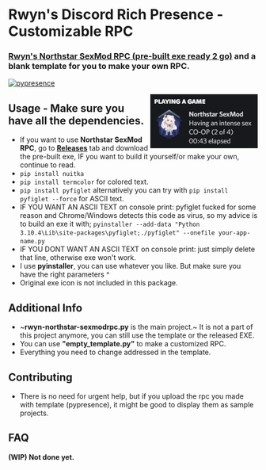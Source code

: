 # Rwyn's Discord Rich Presence - Customizable RPC 
### **[Rwyn's Northstar SexMod RPC (pre-built exe ready 2 go)](https://github.com/rwynx/Rwyns-NorthstarSexModRPC/releases)** and a blank template for you to make your own RPC. 

[![pypresence](https://img.shields.io/badge/using-pypresence-00bb88.svg?style=for-the-badge&logo=discord&logoWidth=20)](https://github.com/qwertyquerty/pypresence)
  
<img align="right" src="https://github.com/rwynx/Rwyns-NorthstarSexModRPC/blob/main/assets/assets-2.png?raw=true">

## Usage - Make sure you have all the dependencies.
* If you want to use **Northstar SexMod RPC**, go to **[Releases](https://github.com/rwynx/Rwyns-NorthstarSexModRPC/releases)** tab and download the pre-built exe, IF you want to build it yourself/or make your own, continue to read.
* `pip install nuitka`
* `pip install termcolor` for colored text.
* `pip install pyfiglet` alternatively you can try with `pip install pyfiglet --force` for ASCII text.
* IF YOU WANT AN ASCII TEXT on console print: pyfiglet fucked for some reason and Chrome/Windows detects this code as virus, so my advice is to build an exe it with;
`pyinstaller --add-data "Python 3.10.4\Lib\site-packages\pyfiglet;./pyfiglet" --onefile your-app-name.py`
* IF YOU DONT WANT AN ASCII TEXT on console print: just simply delete that line, otherwise exe won't work.
* I use **pyinstaller**, you can use whatever you like. But make sure you have the right parameters ^
* Original exe icon is not included in this package.

## Additional Info
* ~**rwyn-northstar-sexmodrpc.py** is the main project.~ It is not a part of this project anymore, you can still use the template or the released EXE.
* You can use **"empty_template.py"** to make a customized RPC. 
* Everything you need to change addressed in the template.

## Contributing
* There is no need for urgent help, but if you upload the rpc you made with template (pypresence), it might be good to display them as sample projects.

## FAQ
**(WIP) Not done yet.**

